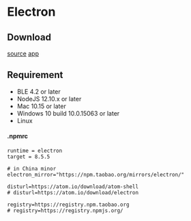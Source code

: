 # Electron

## Download

[source](https://focus-resource.oss-cn-beijing.aliyuncs.com/universal/crimson-sdk-prebuild/1.0.4/node/cmsn-electron-demo.zip)
[app](https://focus-resource.oss-cn-beijing.aliyuncs.com/universal/crimson-sdk-prebuild/1.0.4/node/cmsn-electron-demo.zip)

## Requirement

- BLE 4.2 or later
- NodeJS 12.10.x or later
- Mac 10.15 or later
- Windows 10 build 10.0.15063 or later
- Linux

#### .npmrc

```text
runtime = electron
target = 8.5.5

# in China minor
electron_mirror="https://npm.taobao.org/mirrors/electron/"

disturl=https://atom.io/download/atom-shell
# disturl=https://atom.io/download/electron

registry=https://registry.npm.taobao.org
# registry=https://registry.npmjs.org/
```
